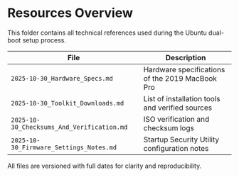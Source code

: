 # Resources Overview

This folder contains all technical references used during the Ubuntu dual-boot setup process.

| File | Description |
|------|--------------|
| `2025-10-30_Hardware_Specs.md` | Hardware specifications of the 2019 MacBook Pro |
| `2025-10-30_Toolkit_Downloads.md` | List of installation tools and verified sources |
| `2025-10-30_Checksums_And_Verification.md` | ISO verification and checksum logs |
| `2025-10-30_Firmware_Settings_Notes.md` | Startup Security Utility configuration notes |

All files are versioned with full dates for clarity and reproducibility.
